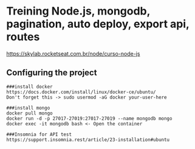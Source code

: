 # Treining Node.js, mongodb, pagination, auto deploy, export api, routes
https://skylab.rocketseat.com.br/node/curso-node-js

## Configuring the project
```
###install docker 
https://docs.docker.com/install/linux/docker-ce/ubuntu/
Don't forget this -> sudo usermod -aG docker your-user-here

###install mongo
docker pull mongo
docker run -d -p 27017-27019:27017-27019 --name mongodb mongo
docker exec -it mongodb bash <- Open the container

###Insomnia for API test
https://support.insomnia.rest/article/23-installation#ubuntu
```
